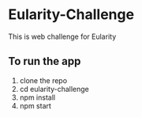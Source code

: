 # Eularity-Challenge
This is web challenge for Eularity
## To run the app

1. clone the repo
2. cd eularity-challenge
3. npm install
4. npm start
